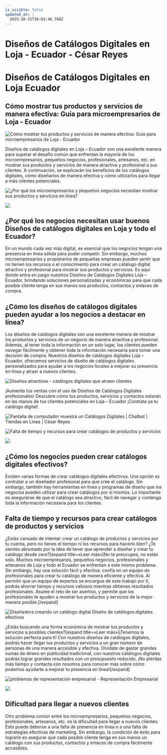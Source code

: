 ```yaml
---
is_visible: false
updated_at: |
  2025-10-31T16:02:46.768Z
---
```


# Diseños de Catálogos Digitales en Loja - Ecuador - César Reyes
# Diseños de Catálogos Digitales en  Loja  Ecuador
## Cómo mostrar tus productos y servicios de manera efectiva: Guía para microempresarios de Loja - Ecuador
![Cómo mostrar tus productos y servicios de manera efectiva: Guía para microempresarios de Loja - Ecuador](https://cesarreyesjaramillo.com/wp-content/uploads/2023/01/design-web-bicicletas-rutas-bike-tour-asturias-dilse-estudio-creativo.jpg)
Diseños de catálogos digitales en Loja – Ecuador son una excelente manera para superar el desafío común que enfrentan la mayoría de los microempresarios, pequeños negocios, profesionales, artesanos, etc. en mostrar sus productos y servicios de manera atractiva y profesional a sus clientes. A continuación, se explicarán los beneficios de los catálogos digitales, cómo diseñarlos de manera efectiva y cómo utilizarlos para llegar a más clientes potenciales.
![¿Por qué los microempresarios y pequeños negocios necesitan mostrar sus productos y servicios en línea?](https://cesarreyesjaramillo.com/wp-content/uploads/2023/01/Diseno-sin-titulo-19.jpg)
![](https://cesarreyesjaramillo.com/wp-content/uploads/2023/01/frame-about-nikicivi-3.png)
## ¿Por qué los negocios necesitan usar buenos Diseños de catálogos digitales en Loja y todo el Ecuador?
En un mundo cada vez más digital, es esencial que los negocios tengan una presencia en línea sólida para poder competir. Sin embargo, muchos microempresarios y propietarios de pequeñas empresas pueden sentir que no tienen los recursos o el conocimiento para crear un catálogo digital atractivo y profesional para mostrar sus productos y servicios. Es aquí donde entra en juego nuestros Diseños de Catálogos Digitales Loja – Ecuador, brindando soluciones personalizadas y económicas para que cada posible cliente tenga en sus manos sus productos, contactos y enlaces de compra.
## ¿Cómo los diseños de catálogos digitales pueden ayudar a los negocios a destacar en línea?
Los diseños de catálogos digitales son una excelente manera de mostrar los productos y servicios de un negocio de manera atractiva y profesional. Además, al tener toda la información en un solo lugar, los clientes pueden navegar fácilmente y obtener toda la información necesaria para tomar una decisión de compra. Nuestros diseños de catálogos digitales Loja – Ecuador, ofrecemos servicios de diseño de catálogos digitales personalizados para ayudar a los negocios locales a mejorar su presencia en línea y atraer a nuevos clientes.
![Diseños atractivos - catálogos digitales que atraen clientes](https://cesarreyesjaramillo.com/wp-content/uploads/2023/01/portafolio-digital.webp)
¡Aumenta tus ventas con el uso de Diseños de Catálogos Digitales profesionales! Descubre cómo tus productos, servicios y contactos estarán en las manos de tus clientes potenciales en Loja – Ecuador ¡Contrata ya tu catálogo digital!
![Pantalla de computador muestra un Catálogos Digitales | Chatbot | Tiendas en Linea | César Reyes](https://cesarreyesjaramillo.com/wp-content/uploads/2023/01/PAGE1-768x604-1.png)
![Falta de tiempo y recursos para crear catálogos de productos y servicios](https://cesarreyesjaramillo.com/wp-content/uploads/2023/01/Catalogos-Digitales-Economicos.jpg)
![](https://cesarreyesjaramillo.com/wp-content/uploads/2023/01/frame-about-nikicivi-3.png)
## ¿Cómo los negocios pueden crear catálogos digitales efectivos?
Existen varias formas de crear catálogos digitales efectivos. Una opción es contratar a un diseñador profesional para que cree el catálogo. Sin embargo, también hay herramientas en línea y programas de diseño que los negocios pueden utilizar para crear catálogos por sí mismos. Lo importante es asegurarse de que el catálogo sea atractivo, fácil de navegar y contenga toda la información necesaria para los clientes.
## Falta de tiempo y recursos para crear catálogos de productos y servicios
¿Estás cansado de intentar crear un catálogo de productos y servicios por tu cuenta, pero no tienes el tiempo ni los recursos para hacerlo bien? ¿Te sientes abrumado por la idea de tener que aprender a diseñar y crear tu catálogo desde cero?[expand title=»Leer más»]No te preocupes, no estás solo. Muchos microempresarios, pequeños negocios, profesionales y artesanos de Loja y todo el Ecuador se enfrentan a este mismo problema. Sin embargo, hay una solución fácil y efectiva: confía en un equipo de profesionales para crear tu catálogo de manera eficiente y efectiva. Al permitir que un equipo de expertos se encargue de este trabajo por ti, podrás ahorrar tiempo y recursos valiosos mientras obtienes resultados profesionales. Asume el reto de ser asertivo, y permite que los profesionales te ayuden a mostrar tus productos y servicios de la mejor manera posible.[/expand]
![Diseñadora creando un catálogo digital Diseño de catálogos digitales efectivos](https://cesarreyesjaramillo.com/wp-content/uploads/2023/01/Diseno-sin-titulo-21.jpg)
¿Estás buscando una forma económica de mostrar tus productos y servicios a posibles clientes?[expand title=»Leer más»]¡Tenemos la solución perfecta para ti! Con nuestros diseños de catálogos digitales, podrás hacer llegar tus productos y servicios a un gran número de personas de una manera accesible y efectiva. Olvídate de gastar grandes sumas de dinero en publicidad tradicional, con nuestros catálogos digitales podrás lograr grandes resultados con un presupuesto reducido. ¡No pierdas más tiempo y contacta con nosotros para conocer más sobre cómo podemos ayudarte a mejorar tu presencia en línea![/expand]
![problemas de representación empresarial - Representación Empresarial](https://cesarreyesjaramillo.com/wp-content/uploads/2023/01/¿Frustracion-por-la-falta-de-clientes-992-×-1074-px-8.png)
![](https://cesarreyesjaramillo.com/wp-content/uploads/2023/01/frame-about-nikicivi-3.png)
## Dificultad para llegar a nuevos clientes
Otro problema común entre los microempresarios, pequeños negocios, profesionales, artesanos, etc. es la dificultad para llegar a nuevos clientes. Esto puede deberse a una falta de presencia en línea o a una falta de estrategias efectivas de marketing. Sin embargo, la condición de éxito para lograrlo es asegurar que cada posible cliente tenga en sus manos un catálogo con sus productos, contactos y enlaces de compra fácilmente accesibles.